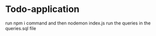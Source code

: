 # Todo-application
run npm i command and then nodemon index.js
run the queries in the queries.sql file
